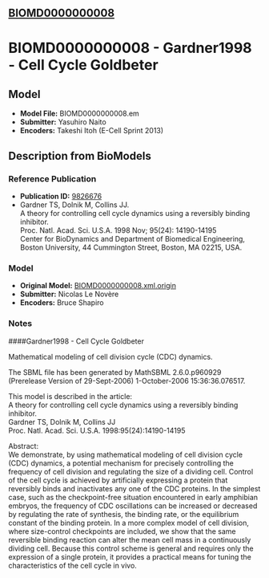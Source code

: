 [BIOMD0000000008](http://www.ebi.ac.uk/biomodels-main/BIOMD0000000008)
----------------------------------------------------------------------
BIOMD0000000008 - Gardner1998 - Cell Cycle Goldbeter
======================================================================

Model
-----

* **Model File:** BIOMD0000000008.em
* **Submitter:** Yasuhiro Naito
* **Encoders:** Takeshi Itoh (E-Cell Sprint 2013)

Description from BioModels
--------------------------

### Reference Publication

* **Publication ID:** [9826676](http://www.ncbi.nlm.nih.gov/pubmed/9826676)
* Gardner TS, Dolnik M, Collins JJ.  
A theory for controlling cell cycle dynamics using a reversibly binding inhibitor.  
Proc. Natl. Acad. Sci. U.S.A. 1998 Nov; 95(24): 14190-14195  
Center for BioDynamics and Department of Biomedical Engineering, Boston University, 44 Cummington Street, Boston, MA 02215, USA. 

### Model

* **Original Model:** [BIOMD0000000008.xml.origin](http://www.ebi.ac.uk/biomodels/models-main/publ/BIOMD0000000008/BIOMD0000000008.xml.origin)
* **Submitter:** Nicolas Le Novère
* **Encoders:** Bruce Shapiro

### Notes

####Gardner1998 - Cell Cycle Goldbeter

Mathematical modeling of cell division cycle (CDC) dynamics.

The SBML file has been generated by MathSBML 2.6.0.p960929 (Prerelease Version of 29-Sept-2006) 1-October-2006 15:36:36.076517.

This model is described in the article:  
A theory for controlling cell cycle dynamics using a reversibly binding inhibitor.  
Gardner TS, Dolnik M, Collins JJ  
Proc. Natl. Acad. Sci. U.S.A. 1998:95(24):14190-14195

Abstract:  
We demonstrate, by using mathematical modeling of cell division cycle (CDC) dynamics, a potential mechanism for precisely controlling the frequency of cell division and regulating the size of a dividing cell. Control of the cell cycle is achieved by artificially expressing a protein that reversibly binds and inactivates any one of the CDC proteins. In the simplest case, such as the checkpoint-free situation encountered in early amphibian embryos, the frequency of CDC oscillations can be increased or decreased by regulating the rate of synthesis, the binding rate, or the equilibrium constant of the binding protein. In a more complex model of cell division, where size-control checkpoints are included, we show that the same reversible binding reaction can alter the mean cell mass in a continuously dividing cell. Because this control scheme is general and requires only the expression of a single protein, it provides a practical means for tuning the characteristics of the cell cycle in vivo.

